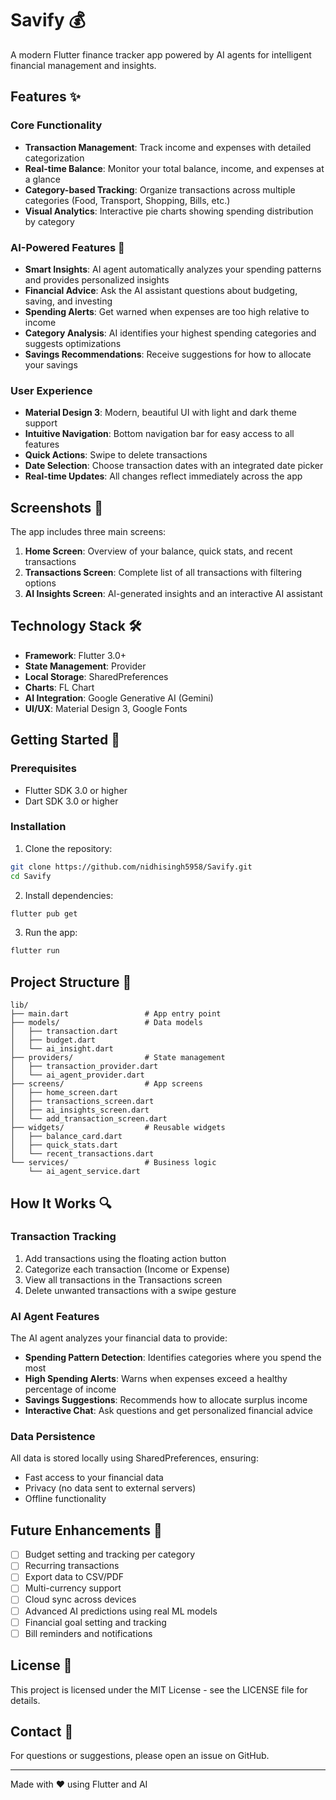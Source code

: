  <h1>Savify 💰</h1>

A modern Flutter finance tracker app powered by AI agents for intelligent financial management and insights.

## Features ✨

### Core Functionality
- **Transaction Management**: Track income and expenses with detailed categorization
- **Real-time Balance**: Monitor your total balance, income, and expenses at a glance
- **Category-based Tracking**: Organize transactions across multiple categories (Food, Transport, Shopping, Bills, etc.)
- **Visual Analytics**: Interactive pie charts showing spending distribution by category

### AI-Powered Features 🤖
- **Smart Insights**: AI agent automatically analyzes your spending patterns and provides personalized insights
- **Financial Advice**: Ask the AI assistant questions about budgeting, saving, and investing
- **Spending Alerts**: Get warned when expenses are too high relative to income
- **Category Analysis**: AI identifies your highest spending categories and suggests optimizations
- **Savings Recommendations**: Receive suggestions for how to allocate your savings

### User Experience
- **Material Design 3**: Modern, beautiful UI with light and dark theme support
- **Intuitive Navigation**: Bottom navigation bar for easy access to all features
- **Quick Actions**: Swipe to delete transactions
- **Date Selection**: Choose transaction dates with an integrated date picker
- **Real-time Updates**: All changes reflect immediately across the app

## Screenshots 📱

The app includes three main screens:

1. **Home Screen**: Overview of your balance, quick stats, and recent transactions
2. **Transactions Screen**: Complete list of all transactions with filtering options
3. **AI Insights Screen**: AI-generated insights and an interactive AI assistant

## Technology Stack 🛠️

- **Framework**: Flutter 3.0+
- **State Management**: Provider
- **Local Storage**: SharedPreferences
- **Charts**: FL Chart
- **AI Integration**: Google Generative AI (Gemini)
- **UI/UX**: Material Design 3, Google Fonts

## Getting Started 🚀

### Prerequisites
- Flutter SDK 3.0 or higher
- Dart SDK 3.0 or higher

### Installation

1. Clone the repository:
```bash
git clone https://github.com/nidhisingh5958/Savify.git
cd Savify
```

2. Install dependencies:
```bash
flutter pub get
```

3. Run the app:
```bash
flutter run
```

## Project Structure 📁

```
lib/
├── main.dart                 # App entry point
├── models/                   # Data models
│   ├── transaction.dart
│   ├── budget.dart
│   └── ai_insight.dart
├── providers/                # State management
│   ├── transaction_provider.dart
│   └── ai_agent_provider.dart
├── screens/                  # App screens
│   ├── home_screen.dart
│   ├── transactions_screen.dart
│   ├── ai_insights_screen.dart
│   └── add_transaction_screen.dart
├── widgets/                  # Reusable widgets
│   ├── balance_card.dart
│   ├── quick_stats.dart
│   └── recent_transactions.dart
└── services/                 # Business logic
    └── ai_agent_service.dart
```

## How It Works 🔍

### Transaction Tracking
1. Add transactions using the floating action button
2. Categorize each transaction (Income or Expense)
3. View all transactions in the Transactions screen
4. Delete unwanted transactions with a swipe gesture

### AI Agent Features
The AI agent analyzes your financial data to provide:
- **Spending Pattern Detection**: Identifies categories where you spend the most
- **High Spending Alerts**: Warns when expenses exceed a healthy percentage of income
- **Savings Suggestions**: Recommends how to allocate surplus income
- **Interactive Chat**: Ask questions and get personalized financial advice

### Data Persistence
All data is stored locally using SharedPreferences, ensuring:
- Fast access to your financial data
- Privacy (no data sent to external servers)
- Offline functionality

## Future Enhancements 🔮

- [ ] Budget setting and tracking per category
- [ ] Recurring transactions
- [ ] Export data to CSV/PDF
- [ ] Multi-currency support
- [ ] Cloud sync across devices
- [ ] Advanced AI predictions using real ML models
- [ ] Financial goal setting and tracking
- [ ] Bill reminders and notifications

## License 📄

This project is licensed under the MIT License - see the LICENSE file for details.

## Contact 📧

For questions or suggestions, please open an issue on GitHub.

---

Made with ❤️ using Flutter and AI
